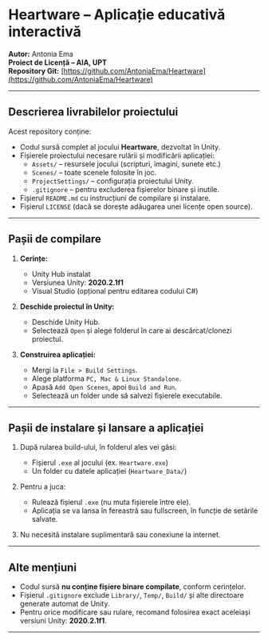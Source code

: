 # Heartware – Aplicație educativă interactivă

**Autor:** Antonia Ema  
**Proiect de Licență – AIA, UPT**  
**Repository Git:** [https://github.com/AntoniaEma/Heartware](https://github.com/AntoniaEma/Heartware)

---

## Descrierea livrabilelor proiectului

Acest repository conține:

- Codul sursă complet al jocului **Heartware**, dezvoltat în Unity.
- Fișierele proiectului necesare rulării și modificării aplicației:
  - `Assets/` – resursele jocului (scripturi, imagini, sunete etc.)
  - `Scenes/` – toate scenele folosite în joc.
  - `ProjectSettings/` – configurația proiectului Unity.
  - `.gitignore` – pentru excluderea fișierelor binare și inutile.
- Fișierul `README.md` cu instrucțiuni de compilare și instalare.
- Fișierul `LICENSE` (dacă se dorește adăugarea unei licențe open source).

---

## Pașii de compilare

1. **Cerințe:**
   - Unity Hub instalat
   - Versiunea Unity: **2020.2.1f1**
   - Visual Studio (opțional pentru editarea codului C#)

2. **Deschide proiectul în Unity:**
   - Deschide Unity Hub.
   - Selectează `Open` și alege folderul în care ai descărcat/clonezi proiectul.

3. **Construirea aplicației:**
   - Mergi la `File > Build Settings`.
   - Alege platforma `PC, Mac & Linux Standalone`.
   - Apasă `Add Open Scenes`, apoi `Build and Run`.
   - Selectează un folder unde să salvezi fișierele executabile.

---

## Pașii de instalare și lansare a aplicației

1. După rularea build-ului, în folderul ales vei găsi:
   - Fișierul `.exe` al jocului (ex. `Heartware.exe`)
   - Un folder cu datele aplicației (`Heartware_Data/`)

2. Pentru a juca:
   - Rulează fișierul `.exe` (nu muta fișierele între ele).
   - Aplicația se va lansa în fereastră sau fullscreen, în funcție de setările salvate.

3. Nu necesită instalare suplimentară sau conexiune la internet.

---

## Alte mențiuni

- Codul sursă **nu conține fișiere binare compilate**, conform cerințelor.
- Fișierul `.gitignore` exclude `Library/`, `Temp/`, `Build/` și alte directoare generate automat de Unity.
- Pentru orice modificare sau rulare, recomand folosirea exact aceleiași versiuni Unity: **2020.2.1f1**.

---

